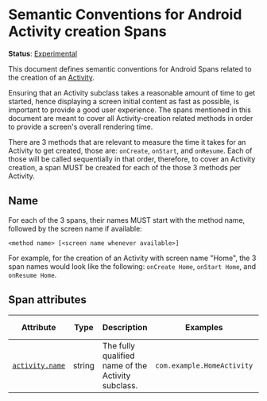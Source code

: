 # Semantic Conventions for Android Activity creation Spans

**Status**: [Experimental][DocumentStatus]

This document defines semantic conventions for Android Spans related to the creation of
an [Activity](https://developer.android.com/reference/android/app/Activity).

Ensuring that an Activity subclass takes a reasonable amount of time to get started, hence displaying a screen initial
content as fast as possible, is important to provide a good user experience. The spans mentioned in this document are
meant to cover all Activity-creation related methods in order to provide a screen's overall rendering time.

There are 3 methods that are relevant to measure the time it takes for an Activity to get created, those
are: `onCreate`, `onStart`, and `onResume`. Each of those will be called sequentially in that order, therefore, to cover
an Activity creation, a span MUST be created for each of the those 3 methods per Activity.

## Name

For each of the 3 spans, their names MUST start with the method name, followed by the screen name if available:

```
<method name> [<screen name whenever available>]
```

For example, for the creation of an Activity with screen name "Home", the 3 span names would look like the
following: `onCreate Home`, `onStart Home`, and `onResume Home`.

## Span attributes

| Attribute                                            | Type   | Description                                        | Examples                   | Requirement Level |
|------------------------------------------------------|--------|----------------------------------------------------|----------------------------|-------------------|
| [`activity.name`](../attributes-registry/android.md) | string | The fully qualified name of the Activity subclass. | `com.example.HomeActivity` | Recommended       |

[DocumentStatus]: https://github.com/open-telemetry/opentelemetry-specification/tree/v1.26.0/specification/document-status.md
